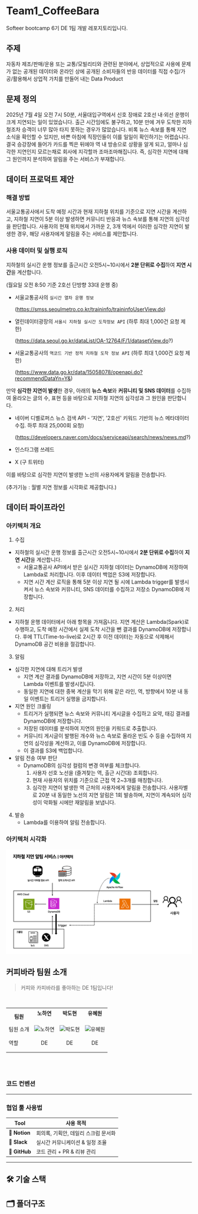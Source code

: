 # Team1_CoffeeBara
Softeer bootcamp 6기 DE 1팀 개발 레포지토리입니다.

## 주제
자동차 제조/판매/운용 또는 교통/모빌리티와 관련된 분야에서, 상업적으로 사용에 문제가 없는 공개된 데이터와 온라인 상에 공개된 소비자들의 반응 데이터를 직접 수집/가공/활용해서 상업적 가치를 만들어 내는 Data Product

## 문제 정의
2025년 7월 4일 오전 7시 50분, 서울대입구역에서 신호 장애로 2호선 내·외선 운행이 크게 지연되는 일이 있었습니다. 출근 시간임에도 불구하고, 10분 만에 겨우 도착한 지하철조차 승객이 너무 많아 타지 못하는 경우가 많았습니다. 비록 뉴스 속보를 통해 지연 소식을 확인할 수 있지만, 바쁜 아침에 직장인들이 이를 일일이 확인하기는 어렵습니다. 결국 승강장에 들어가 카드를 찍은 뒤에야 역 내 방송으로 상황을 알게 되고, 얼마나 심각한 지연인지 모르는채로 회사에 지각할까 조마조마해집니다. 즉, 심각한 지연에 대해 그 원인까지 분석하여 알림을 주는 서비스가 부재합니다.

## 데이터 프로덕트 제안
### 해결 방법
서울교통공사에서 도착 예정 시간과 현재 지하철 위치를 기준으로 지연 시간을 계산하고, 지하철 지연이 5분 이상 발생하면 커뮤니티 반응과 뉴스 속보를 통해 지연의 심각성을 판단합니다. 사용자의 현재 위치에서 가까운 2, 3개 역에서 이러한 심각한 지연이 발생한 경우, 해당 사용자에게 알림을 주는 서비스를 제안합니다.

### 사용 데이터 및 실행 로직
지하철의 실시간 운행 정보를 출근시간 오전5시~10시에서 **2분 단위로 수집**하여 **지연 시간**을 계산합니다.

(월요일 오전 8:50 기준 2호선 단방향 33대 운행 중)

- 서울교통공사의 `실시간 열차 운행 정보`
    
    (https://smss.seoulmetro.co.kr/traininfo/traininfoUserView.do)
    
- 열린데이터광장의 `서울시 지하철 실시간 도착정보 API` (하루 최대 1,000건 요청 제한)
    
    (https://data.seoul.go.kr/dataList/OA-12764/F/1/datasetView.do?)
    
- 서울교통공사의 `역코드 기반 정적 지하철 도착 정보 API` (하루 최대 1,000건 요청 제한)
    
    (https://www.data.go.kr/data/15058078/openapi.do?recommendDataYn=Y&)

만약 **심각한 지연이 발생**한 경우, 아래의 **뉴스 속보**와 **커뮤니티 및 SNS 데이터**를 수집하여 올라오는 글의 수, 표현 등을 바탕으로 지하철 지연의 심각성과 그 원인을 판단합니다.

- 네이버 디벨로퍼스 뉴스 검색 API - ‘지연’, '2호선' 키워드 기반의 뉴스 메타데이터 수집. 하루 최대 25,000회 요청)
    
    (https://developers.naver.com/docs/serviceapi/search/news/news.md?)
    
- 인스타그램 쓰레드
- X (구 트위터)

이를 바탕으로 심각한 지연이 발생한 노선의 사용자에게 알림을 전송합니다.

(추가기능 : 월별 지연 정보를 시각화로 제공합니다.)

## 데이터 파이프라인
### 아키텍처 개요
1. 수집
- 지하철의 실시간 운행 정보를 출근시간 오전5시~10시에서 **2분 단위로 수집**하여 **지연 시간**을 계산합니다.
    - 서울교통공사 API에서 받은 실시간 지하철 데이터는 DynamoDB에 저장하여 Lambda로 처리합니다. 이후 데이터 백업은 S3에 저장합니다.
    - 지연 시간 계산 로직을 통해 5분 이상 지연 될 시에 Lambda trigger를 발생시켜서 뉴스 속보와 커뮤니티, SNS 데이터를 수집하고 저장소 DynamoDB에 저장합니다.
2. 처리
- 지하철 운행 데이터에서 아래 항목을 가져옵니다. 지연 계산은 Lambda(Spark)로 수행하고, 도착 예정 시간에서 실제 도착 시간을 뺀 결과를 DynamoDB에 저장합니다. 후에 TTL(Time-to-live)로 2시간 후 이전 데이터는 자동으로 삭제해서 DynamoDB 공간 비용을 절감합니다.

3. 알림
- 심각한 지연에 대해 트리거 발생
    - 지연 계산 결과를 DynamoDB에 저장하고, 지연 시간이 5분 이상이면 Lambda 이벤트를 발생시킵니다.
    - 동일한 지연에 대한 중복 계산을 막기 위해 같은 라인, 역, 방향에서 10분 내 동일 이벤트는 트리거 실행을 금지합니다.
- 지연 원인 크롤링
    - 트리거가 실행되면 뉴스 속보와 커뮤니티 게시글을 수집하고 요약, 태깅 결과를 DynamoDB에 저장합니다.
    - 저장된 데이터를 분석하여 지연의 원인을 키워드로 추출합니다.
    - 커뮤니티 게시글이 발행된 개수와 뉴스 속보로 올라온 빈도 수 등을 수집하여 지연의 심각성을 계산하고, 이를 DynamoDB에 저장합니다.
    - 이 결과를 S3에 백업합니다.
- 알림 전송 여부 판단
    - DynamoDB의 심각성 컬럼의 변경 여부를 체크합니다.
        1. 사용자 선호 노선을 (즐겨찾는 역, 출근 시간대) 조회합니다.
        2. 현재 사용자의 위치를 기준으로 근접 역 2~3개를 매칭합니다.
        3. 심각한 지연이 발생한 역 근처의 사용자에게 알림을 전송합니다. 사용자별로 20분 내 동일한 노선의 지연 알림은 1회 발송하며, 지연이 계속되어 심각성이 악화될 시에만 재알림을 보냅니다.
4. 발송
    - Lambda를 이용하여 알림 전송합니다.

### 아키텍처 시각화
![아키텍처 시각화](images/architecture.png)


## 커피바라 팀원 소개

> 커피와 카피바라를 좋아하는 DE 1팀입니다!

<br/>

<div align="center">
<table>
<th>팀원</th>
    <th> 노하연 <a href="https://github.com/nohhha"><br/><img src=""/><a></th>
	  <th> 박도현 <a href="https://github.com/ManRaccoon"><br/><img src=""/></a></th>
    <th> 유혜원 <a href="https://github.com/mariahwy"><br/><img src=""/></a></th>
    <tr>
    <td> 팀원 소개 </td>
    	<td>
        <img width="200" alt="노하연" src="" />
      </td>
    	<td>
        <img width="200" alt="박도현" src="" />
     </td>
      <td>
        <img width="200" alt="유혜원" src="" />
      </td>
    </tr>
    <tr>
	<td> 역할 </td>
	<td>
		<p align="center">DE</p>
	</td>
	<td>
		<p align="center">DE</p>
	</td>
	<td>
		<p align="center">DE</p>
	</td>
    </tr>
  </table>
</div>
<br />
<br />


### 코드 컨벤션

---

### 협업 툴 사용법

| Tool | 사용 목적 |
|------|-----------|
| 🧠 **Notion** | 회의록, 기획안, 데일리 스크럼 문서화 |
| 💬 **Slack** | 실시간 커뮤니케이션 & 일정 조율 |
| 🐙 **GitHub** | 코드 관리 + PR & 리뷰 관리 |

---

## 🛠️ 기술 스택

## 🗂️ 폴더구조
